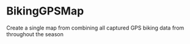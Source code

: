 # BikingGPSMap
Create a single map from combining all captured GPS biking data from throughout the season
